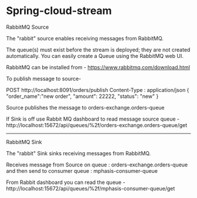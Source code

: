 # Spring-cloud-stream


RabbitMQ Source

The "rabbit" source enables receiving messages from RabbitMQ.

The queue(s) must exist before the stream is deployed; they are not created automatically.
You can easily create a Queue using the RabbitMQ web UI.

RabbitMQ can be installed from - https://www.rabbitmq.com/download.html

To publish message to source-

POST http://localhost:8091/orders/publish
Content-Type : application/json
{
"order_name":"new order",
"amount": 22222,
"status": "new"
}

Source publishes  the message to orders-exchange.orders-queue

If Sink is off use Rabbit MQ dashboard to read message
source queue - http://localhost:15672/api/queues/%2f/orders-exchange.orders-queue/get

------------------------------------------------------------------------------------


RabbitMQ Sink

The "rabbit" Sink sinks receiving messages from RabbitMQ.

Receives message from Source on queue : orders-exchange.orders-queue
and then send to consumer queue : mphasis-consumer-queue

From Rabbit dashboard you can read the queue -
http://localhost:15672/api/queues/%2f/mphasis-consumer-queue/get
